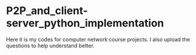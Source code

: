 # P2P_and_client-server_python_implementation
Here it is my codes for computer network course projects. I also upload the questions to help understand better.
